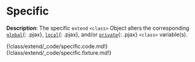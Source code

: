 # Specific

__Description__: The specific `extend` `<class>` Object alters the corresponding [`global`](./../class/variable.md#global-variable){: .pjax}, [`local`](./../class/variable.md#local-variable){: .pjax}, and/or [`private`](./../class/variable.md#private-variable){: .pjax} `<class>` variable(s).

{!class/extend/_code/specific.code.md!}
{!class/extend/_code/specific.fixture.md!}

<div class="cf"></div>
<div class="end"></div>


